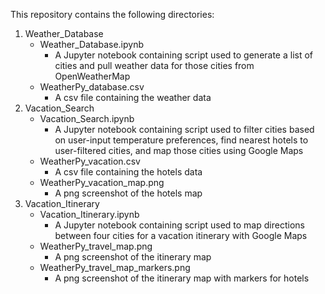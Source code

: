 This repository contains the following directories:
1. Weather_Database
    * Weather_Database.ipynb
        - A Jupyter notebook containing script used to generate a list of cities and pull weather data for those cities from OpenWeatherMap
    * WeatherPy_database.csv
        - A csv file containing the weather data
2. Vacation_Search
    * Vacation_Search.ipynb
        - A Jupyter notebook containing script used to filter cities based on user-input temperature preferences, find nearest hotels to user-filtered cities, and map those cities using Google Maps
    * WeatherPy_vacation.csv
        - A csv file containing the hotels data
    * WeatherPy_vacation_map.png
        - A png screenshot of the hotels map
3. Vacation_Itinerary
    * Vacation_Itinerary.ipynb
        - A Jupyter notebook containing script used to map directions between four cities for a vacation itinerary with Google Maps
    * WeatherPy_travel_map.png
        - A png screenshot of the itinerary map
    * WeatherPy_travel_map_markers.png
        - A png screenshot of the itinerary map with markers for hotels
